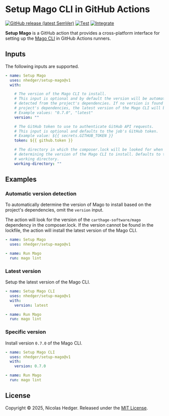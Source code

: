 # Setup Mago CLI in GitHub Actions

[![GitHub release (latest SemVer)](https://img.shields.io/github/v/release/nhedger/setup-mago?label=latest&logo=github&labelColor=374151&color=60a5fa)](https://github.com/marketplace/actions/setup-mago)
[![Test](https://github.com/nhedger/setup-mago/actions/workflows/test.yaml/badge.svg)](https://github.com/nhedger/setup-mago/actions/workflows/test.yaml)
[![Integrate](https://github.com/nhedger/setup-mago/actions/workflows/integrate.yaml/badge.svg)](https://github.com/nhedger/setup-mago/actions/workflows/integrate.yaml)

**Setup Mago** is a GitHub action that provides a cross-platform interface
for setting up the [Mago CLI](https://mago.carthage.software/#/) in GitHub
Actions runners.

## Inputs

The following inputs are supported.

```yaml
- name: Setup Mago
  uses: nhedger/setup-mago@v1
  with:

    # The version of the Mago CLI to install.
    # This input is optional and by default the version will be automatically
    # detected from the project's dependencies. If no version is found in the
    # project's dependencies, the latest version of the Mago CLI will be installed.
    # Example values: "0.7.0", "latest"
    version: ""

    # The GitHub token to use to authenticate GitHub API requests.
    # This input is optional and defaults to the job's GitHub token.
    # Example value: ${{ secrets.GITHUB_TOKEN }}
    token: ${{ github.token }}

    # The directory in which the composer.lock will be looked for when automatically
    # determining the version of the Mago CLI to install. Defaults to the current
    # working directory.
    working-directory: ""
```

## Examples

### Automatic version detection

To automatically determine the version of Mago to install based on the project's dependencies, omit the `version` input.

The action will look for the version of the `carthage-software/mago` dependency in the composer.lock. If the version cannot 
be found in the lockfile, the action will install the latest version of the Mago CLI.

```yaml
- name: Setup Mago
  uses: nhedger/setup-mago@v1

- name: Run Mago
  run: mago lint
```

### Latest version

Setup the latest version of the Mago CLI.

```yaml
- name: Setup Mago CLI
  uses: nhedger/setup-mago@v1
  with:
    version: latest

- name: Run Mago
  run: mago lint
```

### Specific version

Install version `0.7.0` of the Mago CLI.

```yaml
- name: Setup Mago CLI
  uses: nhedger/setup-mago@v1
  with:
    version: 0.7.0

- name: Run Mago
  run: mago lint
```

## License

Copyright © 2025, Nicolas Hedger. Released under the [MIT License](LICENSE.md).
